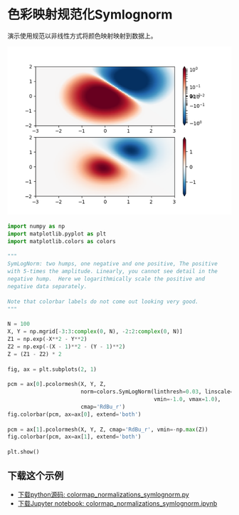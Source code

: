 # 色彩映射规范化Symlognorm

演示使用规范以非线性方式将颜色映射映射到数据上。

![色彩映射规范化Symlognorm示例](/static/images/gallery/sphx_glr_colormap_normalizations_symlognorm_001.png)

```python
import numpy as np
import matplotlib.pyplot as plt
import matplotlib.colors as colors

"""
SymLogNorm: two humps, one negative and one positive, The positive
with 5-times the amplitude. Linearly, you cannot see detail in the
negative hump.  Here we logarithmically scale the positive and
negative data separately.

Note that colorbar labels do not come out looking very good.
"""

N = 100
X, Y = np.mgrid[-3:3:complex(0, N), -2:2:complex(0, N)]
Z1 = np.exp(-X**2 - Y**2)
Z2 = np.exp(-(X - 1)**2 - (Y - 1)**2)
Z = (Z1 - Z2) * 2

fig, ax = plt.subplots(2, 1)

pcm = ax[0].pcolormesh(X, Y, Z,
                       norm=colors.SymLogNorm(linthresh=0.03, linscale=0.03,
                                              vmin=-1.0, vmax=1.0),
                       cmap='RdBu_r')
fig.colorbar(pcm, ax=ax[0], extend='both')

pcm = ax[1].pcolormesh(X, Y, Z, cmap='RdBu_r', vmin=-np.max(Z))
fig.colorbar(pcm, ax=ax[1], extend='both')

plt.show()
```

## 下载这个示例
            
- [下载python源码: colormap_normalizations_symlognorm.py](https://matplotlib.org/_downloads/colormap_normalizations_symlognorm.py)
- [下载Jupyter notebook: colormap_normalizations_symlognorm.ipynb](https://matplotlib.org/_downloads/colormap_normalizations_symlognorm.ipynb)
